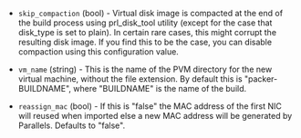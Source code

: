 <!-- Code generated from the comments of the Config struct in builder/parallels/pvm/config.go; DO NOT EDIT MANUALLY -->

-   `skip_compaction` (bool) - Virtual disk image is compacted at the end of
the build process using prl_disk_tool utility (except for the case that
disk_type is set to plain). In certain rare cases, this might corrupt
the resulting disk image. If you find this to be the case, you can disable
compaction using this configuration value.

-   `vm_name` (string) - This is the name of the PVM directory for the new
virtual machine, without the file extension. By default this is
"packer-BUILDNAME", where "BUILDNAME" is the name of the build.

-   `reassign_mac` (bool) - If this is "false" the MAC address of the first
NIC will reused when imported else a new MAC address will be generated
by Parallels. Defaults to "false".
